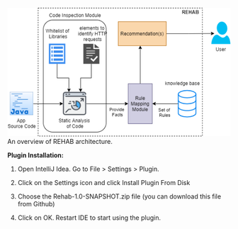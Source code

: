 ![Scheme](images/Rehab.png)
An overview of REHAB architecture.

**Plugin Installation:**

1. Open IntelliJ Idea. Go to File $\mathrm{>}$ Settings $\mathrm{>}$ Plugin. 

2. Click on the Settings icon and click Install Plugin From Disk

3. Choose the Rehab-1.0-SNAPSHOT.zip file (you can download this file from Github)

4. Click on OK. Restart IDE to start using the plugin. 
